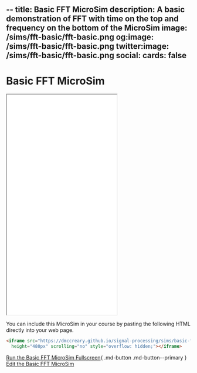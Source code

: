 --
title: Basic FFT MicroSim
description: A basic demonstration of FFT with time on the top and frequency on the bottom of the MicroSim
image: /sims/fft-basic/fft-basic.png
og:image: /sims/fft-basic/fft-basic.png
twitter:image: /sims/fft-basic/fft-basic.png
social:
   cards: false
---
# Basic FFT MicroSim

<iframe src="./main.html" height="600px" scrolling="no"
  style="overflow: hidden;"></iframe>

You can include this MicroSim in your course by pasting the following HTML directly into your web page.

```html
<iframe src="https://dmccreary.github.io/signal-processing/sims/basic-fft/main.html" 
  height="480px" scrolling="no" style="overflow: hidden;"></iframe>
```

[Run the Basic FFT MicroSim Fullscreen](./main.html){ .md-button .md-button--primary }
[Edit the Basic FFT MicroSim](https://editor.p5js.org/dmccreary/sketches/oDP6EoAQ6)
